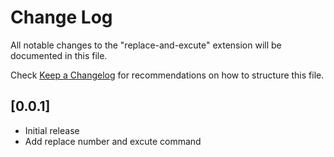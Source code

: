 # Change Log
All notable changes to the "replace-and-excute" extension will be documented in this file.

Check [Keep a Changelog](http://keepachangelog.com/) for recommendations on how to structure this file.

## [0.0.1]
- Initial release
- Add replace number and excute command